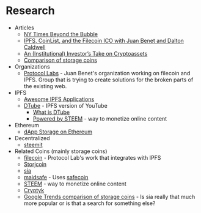 # Research

* Articles
  - [NY Times Beyond the Bubble](https://www.nytimes.com/2018/01/16/magazine/beyond-the-bitcoin-bubble.html)
  - [IPFS, CoinList, and the Filecoin ICO with Juan Benet and Dalton Caldwell](http://blog.ycombinator.com/ipfs-coinlist-and-the-filecoin-ico-with-juan-benet-and-dalton-caldwell/)
  - [An (Institutional) Investor’s Take on Cryptoassets](https://s3.eu-west-2.amazonaws.com/john-pfeffer/An+Investor%27s+Take+on+Cryptoassets+v6.pdf)
  - [Comparison of storage coins](https://medium.com/tokenreport/filecoin-v-sia-storj-maidsafe-the-crowded-push-for-decentralized-storage-7157eb5060c9)
* Organizations
  - [Protocol Labs](https://protocol.ai/) - Juan Benet's organization working on filecoin and IPFS. Group that is trying to create solutions for the broken parts of the existing web.
* IPFS
  - [Awesome IPFS Applications](https://github.com/ipfs/awesome-ipfs)
  - [DTube](https://d.tube/) - IPFS version of YouTube
    + [What is DTube](https://steemit.com/science/@ms007/dtube-all-about-it)
    + [Powered by STEEM](https://steem.io/) - way to monetize online content
* Ethereum
  - [dApp Storage on Ethereum](https://blog.singulargarden.com/posts/storage-and-dapps-on-ethereum-blockchain/)
* Decentralized
  - [steemit](https://steemit.com/)
* Related Coins (mainly storage coins)
  - [filecoin](https://filecoin.io/) - Protocol Lab's work that integrates with IPFS
  - [Storjcoin](https://storj.io/)
  - [sia](https://sia.tech/)
  - [maidsafe](https://maidsafe.net/) - Uses [safecoin](https://maidsafe.net/safecoin.html)
  - [STEEM](https://steem.io/) - way to monetize online content
  - [Cryptyk](https://www.cryptyk.com/)
  - [Google Trends comparison of storage coins](https://trends.google.com/trends/explore?q=filecoin,storj,sia) - Is sia really that much more popular or is that a search for something else?
